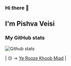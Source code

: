 ### Hi there 👋

## I'm Pishva Veisi

### My GitHub stats

![Github stats](https://github-readme-stats.vercel.app/api?username=ttemxah&show_icons=true)

| 😔 -> <a href="https://open.spotify.com/track/4WHYHzb34wiwszx8U0qodH?si=af91b4c257434297" title="Hichkas">Ye Rooze Khoob Miad</a> |
